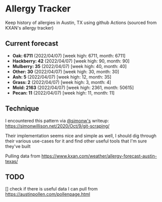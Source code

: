 # Allergy Tracker

Keep history of allergies in Austin, TX using github Actions (sourced from KXAN's allergy tracker)

## Current forecast
<!-- INJECT FORECAST -->
- **Oak: 6711** (2022/04/07)  [week high: 6711, month: 6711]
- **Hackberry: 42** (2022/04/07)  [week high: 90, month: 90]
- **Mulberry: 35** (2022/04/07)  [week high: 40, month: 40]
- **Other: 30** (2022/04/07)  [week high: 30, month: 30]
- **Ash: 5** (2022/04/07)  [week high: 12, month: 35]
- **Grass: 2** (2022/04/07)  [week high: 3, month: 4]
- **Mold: 2163** (2022/04/07)  [week high: 2361, month: 50615]
- **Pecan: 11** (2022/04/07)  [week high: 11, month: 11]
<!-- END INJECT FORECAST -->

## Technique

I encountered this pattern via [@simonw's](https://github.com/simonw) writeup: https://simonwillison.net/2020/Oct/9/git-scraping/

Their implementation seems nice and simple as well, I should dig through their various use-cases for it and find other useful tools that I'm sure they've built

Pulling data from https://www.kxan.com/weather/allergy-forecast-austin-texas/

## TODO

[] check if there is useful data I can pull from https://austinpollen.com/pollenpage.html
